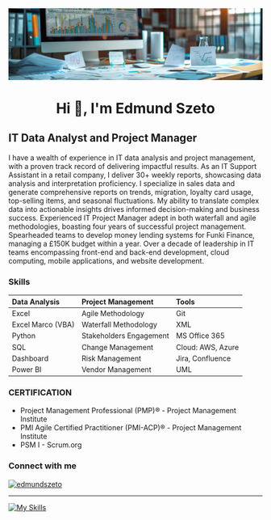 <img align="center" src="/image/Banner.jpg" alt="Banner" />

<h1 align="center">Hi 👋, I'm Edmund Szeto</h1>

## IT Data Analyst and Project Manager

I have a wealth of experience in IT data analysis and project management, with a proven track record of delivering impactful results. 
As an IT Support Assistant in a retail company, I deliver 30+ weekly reports, showcasing data analysis and interpretation proficiency. I specialize in sales data and generate comprehensive reports on trends, migration, loyalty card usage, top-selling items, and seasonal fluctuations. My ability to translate complex data into actionable insights drives informed decision-making and business success.
Experienced IT Project Manager adept in both waterfall and agile methodologies, boasting four years of successful project management. Spearheaded teams to develop money lending systems for Funki Finance, managing a £150K budget within a year. Over a decade of leadership in IT teams encompassing front-end and back-end development, cloud computing, mobile applications, and website development.


### Skills
| Data Analysis | Project Management| Tools |
| :------------ |:---------------| :-----|
| Excel             | Agile Methodology       | Git |
| Excel Marco (VBA) | Waterfall Methodology   | XML |
| Python            | Stakeholders Engagement | MS Office 365 |
| SQL               | Change Management       | Cloud: AWS, Azure 	|
| Dashboard         | Risk Management         | Jira, Confluence    |
| Power BI          | Vendor Management       | UML  |



### CERTIFICATION

- Project Management Professional (PMP)®	- Project Management Institute
- PMI Agile Certified Practitioner (PMI-ACP)®	- Project Management Institute
- PSM I	- Scrum.org



### Connect with me

<p align="left">
<a href="www.linkedin.com/in/edmund-szeto" target="blank"><img align="center" src="https://raw.githubusercontent.com/rahuldkjain/github-profile-readme-generator/master/src/images/icons/Social/linked-in-alt.svg" alt="edmundszeto" height="30" width="40" /></a>
</p>



----
[![My Skills](https://skillicons.dev/icons?i=java,php,html,mysql,cpp,matlab,postman,stackoverflow,git)](https://skillicons.dev)




